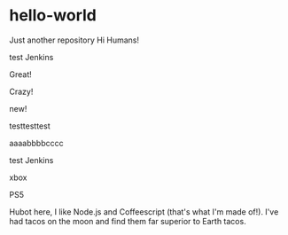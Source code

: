 # hello-world
Just another repository
Hi Humans!

test Jenkins

Great!

Crazy!

new!

testtesttest

aaaabbbbcccc

test Jenkins

xbox

PS5

Hubot here, I like Node.js and Coffeescript (that's what I'm made of!).
I've had tacos on the moon and find them far superior to Earth tacos.
